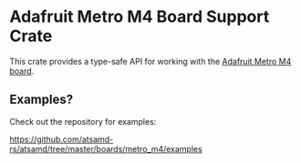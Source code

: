 # Adafruit Metro M4 Board Support Crate

This crate provides a type-safe API for working with the [Adafruit Metro M4
board](https://www.adafruit.com/product/3382).

## Examples?

Check out the repository for examples:

https://github.com/atsamd-rs/atsamd/tree/master/boards/metro_m4/examples
